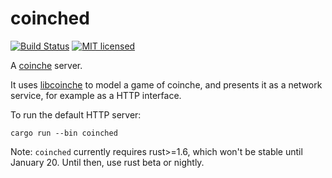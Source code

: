 coinched
========

[![Build Status](https://travis-ci.org/Gyscos/coinched.svg?branch=master)](https://travis-ci.org/Gyscos/coinched)
[![MIT licensed](https://img.shields.io/badge/license-MIT-blue.svg)](./LICENSE)

A [coinche](https://en.wikipedia.org/wiki/Coinche) server.

It uses [libcoinche](https://github.com/Gyscos/libcoinche) to model a game of
coinche, and presents it as a network service, for example as a HTTP interface.

To run the default HTTP server:

```
cargo run --bin coinched
```

Note: `coinched` currently requires rust>=1.6, which won't be stable until
January 20. Until then, use rust beta or nightly.
